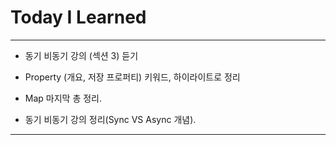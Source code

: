 # Today I Learned

- - -

- 동기 비동기 강의 (섹션 3) 듣기

- Property (개요, 저장 프로퍼티) 키워드, 하이라이트로 정리

- Map 마지막 총 정리.

- 동기 비동기 강의 정리(Sync VS Async 개념).

- - -
